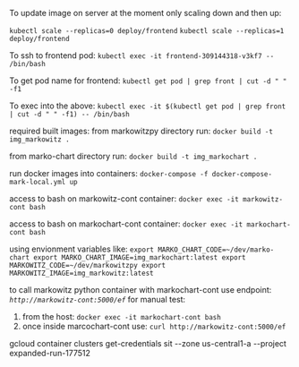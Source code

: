 To update image on server at the moment only scaling down and then up:

`kubectl scale --replicas=0 deploy/frontend`
`kubectl scale --replicas=1 deploy/frontend`

To ssh to frontend pod:
`kubectl exec -it frontend-309144318-v3kf7 -- /bin/bash`

To get pod name for frontend:
`kubectl get pod | grep front | cut -d " " -f1`

To exec into the above:
`kubectl exec -it $(kubectl get pod | grep front | cut -d " " -f1) -- /bin/bash`

required built images:
from markowitzpy directory run:
`docker build -t img_markowitz .`

from marko-chart directory run:
`docker build -t img_markochart .`

run docker images into containers:
`docker-compose -f docker-compose-mark-local.yml up`

access to bash on markowitz-cont container:
`docker exec -it markowitz-cont bash`

access to bash on markochart-cont container:
`docker exec -it markochart-cont bash`

using envionment variables like:
`export MARKO_CHART_CODE=~/dev/marko-chart
export MARKO_CHART_IMAGE=img_markochart:latest
export MARKOWITZ_CODE=~/dev/markowitzpy
export MARKOWITZ_IMAGE=img_markowitz:latest
`

to call markowitz python container with markochart-cont use endpoint: _`http://markowitz-cont:5000/ef`_
for manual test:
1) from the host:                    `docker exec -it markochart-cont bash`
2) once inside marcochart-cont use:  `curl http://markowitz-cont:5000/ef`

gcloud container clusters get-credentials sit --zone us-central1-a --project expanded-run-177512
